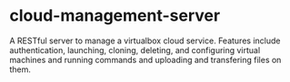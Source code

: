 # cloud-management-server
A RESTful server to manage a virtualbox cloud service. Features include authentication, launching, cloning, deleting, and configuring virtual machines and running commands and uploading and transfering files on them.
